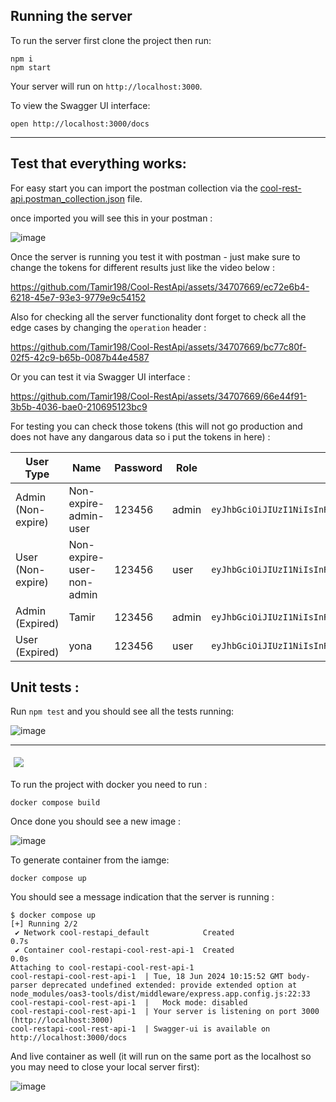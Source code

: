 ## Running the server
To run the server first clone the project then run:

```
npm i
npm start
```

Your server will run on `http://localhost:3000`.

To view the Swagger UI interface:

```
open http://localhost:3000/docs
```

---

## Test that everything works:

For easy start you can import the postman collection via the  [cool-rest-api.postman_collection.json](https://github.com/Tamir198/Cool-RestApi/blob/main/cool-rest-api.postman_collection.json) file.

once imported you will see this in your postman : 

![image](https://github.com/Tamir198/Cool-RestApi/assets/34707669/84cdcac5-705c-4a8b-b5f5-3fc981155e3d)

Once the server is running you test it with postman - just make sure to change the tokens for different results just like the video below : 

https://github.com/Tamir198/Cool-RestApi/assets/34707669/ec72e6b4-6218-45e7-93e3-9779e9c54152

Also for checking all the server functionality dont forget to check all the edge cases by changing the `operation` header : 

https://github.com/Tamir198/Cool-RestApi/assets/34707669/bc77c80f-02f5-42c9-b65b-0087b44e4587



Or you can test it via Swagger UI interface : 



https://github.com/Tamir198/Cool-RestApi/assets/34707669/66e44f91-3b5b-4036-bae0-210695123bc9




For testing you can check those tokens (this will not go production and does not have any dangarous data so i put the tokens in here) :  

| User Type          | Name                     | Password   | Role       | Token                                                                                               |
|--------------------|--------------------------|------------|------------|-----------------------------------------------------------------------------------------------------|
| Admin (Non-expire) | Non-expire-admin-user    | 123456     | admin      | `eyJhbGciOiJIUzI1NiIsInR5cCI6IkpXVCJ9.eyJuYW1lIjoiTm9uLWV4cGlyZS11c2VyIiwicGFzc3dvcmQiOiIxMjM0NTYiLCJyb2xlIjoiYWRtaW4iLCJpYXQiOjE3MTg2OTkyNDMsImV4cCI6MjAzNDI3NTI0M30.pPIRx6vOjzXVcAwJi82C9bLyRyDTyznspDAIGrSZSGk` |
| User (Non-expire)  | Non-expire-user-non-admin| 123456     | user       | `eyJhbGciOiJIUzI1NiIsInR5cCI6IkpXVCJ9.eyJuYW1lIjoiTm9uLWV4cGlyZS1ub24tYWRtaW4tdXNlciIsInBhc3N3b3JkIjoiMTIzNDU2Iiwicm9sZSI6InVzZXIiLCJpYXQiOjE3MTg2OTk1NDgsImV4cCI6MjAzNDI3NTU0OH0.qrskmS6mcLEeV46UTGRNZF2YY9yt67tpmbRXyjKHtSM` |
| Admin (Expired)    | Tamir                    | 123456     | admin      | `eyJhbGciOiJIUzI1NiIsInR5cCI6IkpXVCJ9.eyJuYW1lIjoiVGFtaXIiLCJwYXNzd29yZCI6IjEyMzQ1NiIsInJvbGUiOiJhZG1pbiIsImlhdCI6MTcxODY5NzU5NywiZXhwIjoxNzE4NzAxMTk3fQ.QuR3OoCKRUiiO54ybRwTsWQgMzNit9p2LhXi5Wej_1A` |
| User (Expired)     | yona                     | 123456     | user       | `eyJhbGciOiJIUzI1NiIsInR5cCI6IkpXVCJ9.eyJuYW1lIjoieW9uYSIsInBhc3N3b3JkIjoiMTIzNDU2Iiwicm9sZSI6InVzZXIiLCJpYXQiOjE3MTg2OTg5MjcsImV4cCI6MTcxODY5ODk4N30.bkEeKpf8HvoDnFr__1M5nqm0IFzZBGK3_rM_QzfqR3g` |


## Unit tests : 

Run `npm test` and you should see all the tests running: 

![image](https://github.com/Tamir198/Cool-RestApi/assets/34707669/fc7f21c4-c729-4ab2-8bf8-55002eb8e0bb)


---

  <img src="https://skillicons.dev/icons?i=docker"  style="margin: 5px;">


To run the project with docker you need to run : 

```
docker compose build
```

Once done you should see a new image : 

![image](https://github.com/Tamir198/Cool-RestApi/assets/34707669/98da3670-e4ea-49e8-bf91-dd4c2da3ece7)

To generate container from the iamge: 

```
docker compose up
```

You should see a message indication that the server is running : 

```
$ docker compose up
[+] Running 2/2
 ✔ Network cool-restapi_default            Created                                                                                                                                               0.7s 
 ✔ Container cool-restapi-cool-rest-api-1  Created                                                                                                                                               0.0s 
Attaching to cool-restapi-cool-rest-api-1
cool-restapi-cool-rest-api-1  | Tue, 18 Jun 2024 10:15:52 GMT body-parser deprecated undefined extended: provide extended option at node_modules/oas3-tools/dist/middleware/express.app.config.js:22:33
cool-restapi-cool-rest-api-1  |   Mock mode: disabled
cool-restapi-cool-rest-api-1  | Your server is listening on port 3000 (http://localhost:3000)
cool-restapi-cool-rest-api-1  | Swagger-ui is available on http://localhost:3000/docs
```

And live container as well (it will run on the same port as the localhost so you may need to close your local server first): 

![image](https://github.com/Tamir198/Cool-RestApi/assets/34707669/acd5a375-1b66-4747-a12c-7b0f84433257)


